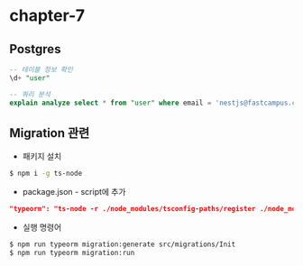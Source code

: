 # chapter-7

## Postgres

```sql
-- 테이블 정보 확인
\d+ "user"

-- 쿼리 분석
explain analyze select * from "user" where email = 'nestjs@fastcampus.com';
```

## Migration 관련

- 패키지 설치

```bash
$ npm i -g ts-node
```

- package.json - script에 추가

```json
"typeorm": "ts-node -r ./node_modules/tsconfig-paths/register ./node_modules/typeorm/cli.js -d src/ormconfig.ts"
```

- 실행 명령어

```bash
$ npm run typeorm migration:generate src/migrations/Init
$ npm run typeorm migration:run
```
